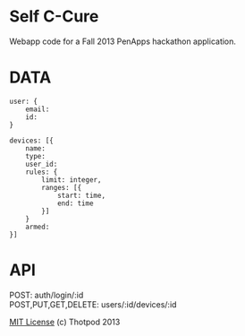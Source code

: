 Self C-Cure
===========

Webapp code for a Fall 2013 PenApps hackathon application.


DATA
====
```
user: {
    email:
    id:
}

devices: [{
    name:
    type: 
    user_id:
    rules: {
        limit: integer,
        ranges: [{
            start: time,
            end: time
        }]
    }
    armed:
}]
```

API
===

POST: auth/login/:id  
POST,PUT,GET,DELETE: users/:id/devices/:id

[MIT License](http://opensource.org/licenses/MIT) (c) Thotpod 2013
